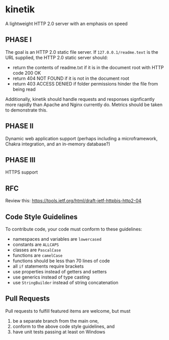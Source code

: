 # kinetik
A lightweight HTTP 2.0 server with an emphasis on speed

## PHASE I
The goal is an HTTP 2.0 static file server.  If `127.0.0.1/readme.text`
is the URL supplied, the HTTP 2.0 static server should:
- return the contents of readme.txt if it is in the document root with HTTP code 200 OK
- return 404 NOT FOUND if it is not in the document root
- return 403 ACCESS DENIED if folder permissions hinder the file from being read  
  
Additionally, kinetik should handle requests and responses signficantly more rapidly than 
Apache and Nginx currently do.  Metrics should be taken to demonstrate this.

## PHASE II
Dynamic web application support (perhaps including a microframework, Chakra integration, 
and an in-memory database?)

## PHASE III
HTTPS support

## RFC
Review this: https://tools.ietf.org/html/draft-ietf-httpbis-http2-04

## Code Style Guidelines
To contribute code, your code must conform to these guidelines:
- namespaces and variables are `lowercased`
- constants are `ALLCAPS`
- classes are `PascalCase`
- functions are `camelCase`
- functions should be less than 70 lines of code
- all `if` statements require brackets
- use properties instead of getters and setters
- use generics instead of type casting
- use `StringBuilder` instead of string concatenation

## Pull Requests
Pull requests to fulfill featured items are welcome, but must  
1) be a separate branch from the main one,  
2) conform to the above code style guidelines, and  
3) have unit tests passing at least on Windows
